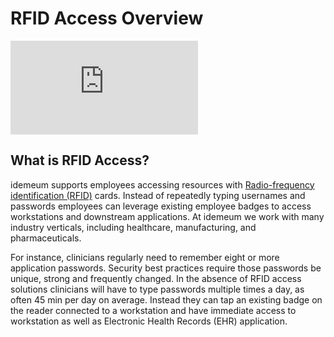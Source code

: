# RFID Access Overview


<div class='embed-container'><iframe src='https://www.youtube.com/embed/9ULD9XRfKH8' frameborder='0' allowfullscreen></iframe></div>

## What is RFID Access?

idemeum supports employees accessing resources with [Radio-frequency identification (RFID)](https://en.wikipedia.org/wiki/Radio-frequency_identification) cards. Instead of repeatedly typing usernames and passwords employees can leverage existing employee badges to access workstations and downstream applications. At idemeum we work with many industry verticals, including healthcare, manufacturing, and pharmaceuticals. 

For instance, clinicians regularly need to remember eight or more application passwords. Security best practices require those passwords be unique, strong and frequently changed. In the absence of RFID access solutions clinicians will have to type passwords multiple times a day, as often 45 min per day on average. Instead they can tap an existing badge on the reader connected to a workstation and have immediate access to workstation as well as Electronic Health Records (EHR) application. 
